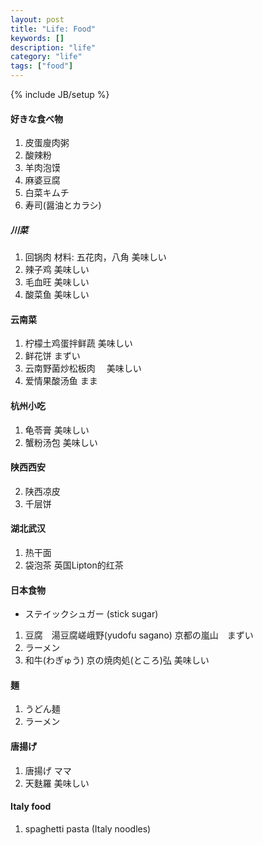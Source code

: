 ```yaml
---
layout: post
title: "Life: Food"
keywords: []
description: "life"
category: "life"
tags: ["food"]
---
```

{% include JB/setup %}


#### 好きな食べ物
1. 皮蛋廋肉粥          
2. 酸辣粉
3. 羊肉泡馍
4. 麻婆豆腐                     
5. 白菜キムチ
6. 寿司(醤油とカラシ)


#####  川菜
1. 回锅肉 材料: 五花肉，八角   美味しい
3. 辣子鸡                      美味しい
4. 毛血旺                      美味しい
5. 酸菜鱼                      美味しい



#### 云南菜
1. 柠檬土鸡蛋拌鲜蔬           美味しい
2. 鲜花饼                     まずい
3. 云南野菌炒松板肉　         美味しい
4. 爱情果酸汤鱼               まま


#### 杭州小吃
1. 龟苓膏           美味しい
2. 蟹粉汤包         美味しい

#### 陕西西安
2. 陕西凉皮
3. 千层饼

#### 湖北武汉
1. 热干面
2. 袋泡茶 英国Lipton的红茶

#### 日本食物

+ ステイックシュガー (stick sugar)


1. 豆腐　湯豆腐嵯峨野(yudofu sagano) 京都の嵐山　まずい
2. ラーメン　 
3. 和牛(わぎゅう) 京の焼肉処(ところ)弘           美味しい
#### 麺
1. うどん麺
2. ラーメン 

#### 唐揚げ
1. 唐揚げ ママ 
2. 天麩羅 美味しい


#### Italy food
1. spaghetti pasta (Italy noodles)




